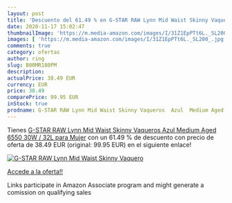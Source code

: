 ```yaml
---
layout: post
title: 'Descuento del 61.49 % en G-STAR RAW Lynn Mid Waist Skinny Vaquero'
date: 2020-11-17 15:02:47
thumbnailImage: 'https://m.media-amazon.com/images/I/31Z1EpPTt6L._SL200_.jpg'
images: [ 'https://m.media-amazon.com/images/I/31Z1EpPTt6L._SL200_.jpg' ]
comments: true
category: ofertas
author: ring
slug: B00MR180PM
description:
actualPrice: 38.49 EUR
currency: EUR
price: 38.49
comparePrice: 99.95 EUR
inStock: true
prodname: G-STAR RAW Lynn Mid Waist Skinny Vaqueros  Azul  Medium Aged 6550   30W / 32L para Mujer
---
```


Tienes [G-STAR RAW Lynn Mid Waist Skinny Vaqueros  Azul  Medium Aged 6550   30W / 32L para Mujer](https://www.amazon.es/dp/B00MR180PM/?tag=tolees-21) con un 61.49 % de descuento con precio de oferta de 38.49 EUR (original: 99.95 EUR) en el siguiente enlace!

[![G-STAR RAW Lynn Mid Waist Skinny Vaquero](https://m.media-amazon.com/images/I/31Z1EpPTt6L._SL200_.jpg)](https://www.amazon.es/dp/B00MR180PM/?tag=tolees-21)

[Accede a la oferta!!](https://www.amazon.es/dp/B00MR180PM/?tag=tolees-21)

Links participate in Amazon Associate program and might generate a comission on qualifying sales



